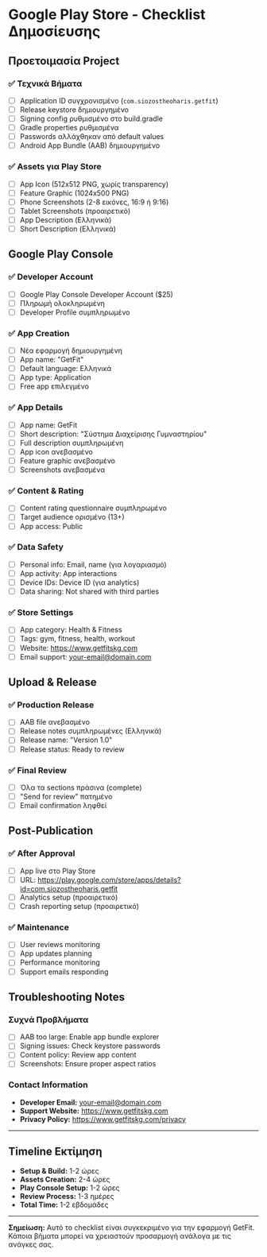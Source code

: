 # Google Play Store - Checklist Δημοσίευσης

## Προετοιμασία Project

### ✅ Τεχνικά Βήματα
- [ ] Application ID συγχρονισμένο (`com.siozostheoharis.getfit`)
- [ ] Release keystore δημιουργημένο
- [ ] Signing config ρυθμισμένο στο build.gradle
- [ ] Gradle properties ρυθμισμένα
- [ ] Passwords αλλάχθηκαν από default values
- [ ] Android App Bundle (AAB) δημιουργημένο

### ✅ Assets για Play Store
- [ ] App Icon (512x512 PNG, χωρίς transparency)
- [ ] Feature Graphic (1024x500 PNG)
- [ ] Phone Screenshots (2-8 εικόνες, 16:9 ή 9:16)
- [ ] Tablet Screenshots (προαιρετικό)
- [ ] App Description (Ελληνικά)
- [ ] Short Description (Ελληνικά)

## Google Play Console

### ✅ Developer Account
- [ ] Google Play Console Developer Account ($25)
- [ ] Πληρωμή ολοκληρωμένη
- [ ] Developer Profile συμπληρωμένο

### ✅ App Creation
- [ ] Νέα εφαρμογή δημιουργημένη
- [ ] App name: "GetFit"
- [ ] Default language: Ελληνικά
- [ ] App type: Application
- [ ] Free app επιλεγμένο

### ✅ App Details
- [ ] App name: GetFit
- [ ] Short description: "Σύστημα Διαχείρισης Γυμναστηρίου"
- [ ] Full description συμπληρωμένη
- [ ] App icon ανεβασμένο
- [ ] Feature graphic ανεβασμένο
- [ ] Screenshots ανεβασμένα

### ✅ Content & Rating
- [ ] Content rating questionnaire συμπληρωμένο
- [ ] Target audience ορισμένο (13+)
- [ ] App access: Public

### ✅ Data Safety
- [ ] Personal info: Email, name (για λογαριασμό)
- [ ] App activity: App interactions
- [ ] Device IDs: Device ID (για analytics)
- [ ] Data sharing: Not shared with third parties

### ✅ Store Settings
- [ ] App category: Health & Fitness
- [ ] Tags: gym, fitness, health, workout
- [ ] Website: https://www.getfitskg.com
- [ ] Email support: your-email@domain.com

## Upload & Release

### ✅ Production Release
- [ ] AAB file ανεβασμένο
- [ ] Release notes συμπληρωμένες (Ελληνικά)
- [ ] Release name: "Version 1.0"
- [ ] Release status: Ready to review

### ✅ Final Review
- [ ] Όλα τα sections πράσινα (complete)
- [ ] "Send for review" πατημένο
- [ ] Email confirmation ληφθεί

## Post-Publication

### ✅ After Approval
- [ ] App live στο Play Store
- [ ] URL: https://play.google.com/store/apps/details?id=com.siozostheoharis.getfit
- [ ] Analytics setup (προαιρετικό)
- [ ] Crash reporting setup (προαιρετικό)

### ✅ Maintenance
- [ ] User reviews monitoring
- [ ] App updates planning
- [ ] Performance monitoring
- [ ] Support emails responding

## Troubleshooting Notes

### Συχνά Προβλήματα
- [ ] AAB too large: Enable app bundle explorer
- [ ] Signing issues: Check keystore passwords
- [ ] Content policy: Review app content
- [ ] Screenshots: Ensure proper aspect ratios

### Contact Information
- **Developer Email:** your-email@domain.com
- **Support Website:** https://www.getfitskg.com
- **Privacy Policy:** https://www.getfitskg.com/privacy

---

## Timeline Εκτίμηση

- **Setup & Build:** 1-2 ώρες
- **Assets Creation:** 2-4 ώρες
- **Play Console Setup:** 1-2 ώρες
- **Review Process:** 1-3 ημέρες
- **Total Time:** 1-2 εβδομάδες

---

**Σημείωση:** Αυτό το checklist είναι συγκεκριμένο για την εφαρμογή GetFit. Κάποια βήματα μπορεί να χρειαστούν προσαρμογή ανάλογα με τις ανάγκες σας.
